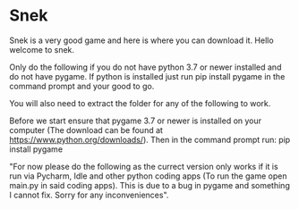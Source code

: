 # Snek
Snek is a very good game and here is where you can download it.
Hello welcome to snek.

Only do the following if you do not have python 3.7 or newer installed and do not have pygame.
If python is installed just run pip install pygame in the command prompt and your good to go.

You will also need to extract the folder for any of the following to work.

Before we start ensure that pygame 3.7 or newer is installed on your computer (The download
can be found at https://www.python.org/downloads/).
Then in the command prompt run:
pip install pygame


"For now please do the following as the currect version only works if it is run via
Pycharm, Idle and other python coding apps (To run the game open main.py in said coding apps).
This is due to a bug in pygame and something I cannot fix. Sorry for any inconveniences".
